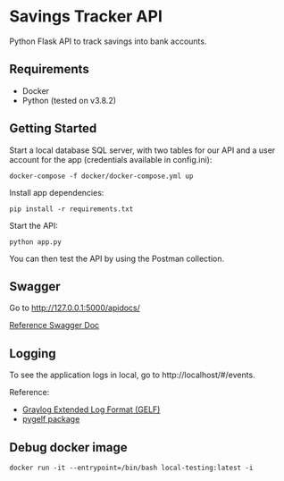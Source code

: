 # Savings Tracker API

Python Flask API to track savings into bank accounts.

## Requirements

- Docker
- Python (tested on v3.8.2)

## Getting Started

Start a local database SQL server, with two tables for our API and a user account for the app (credentials available in
config.ini):

```
docker-compose -f docker/docker-compose.yml up
```

Install app dependencies:

```
pip install -r requirements.txt
```

Start the API:

```
python app.py
```

You can then test the API by using the Postman collection.

## Swagger

Go to http://127.0.0.1:5000/apidocs/

[Reference Swagger Doc](https://swagger.io/specification/)

## Logging

To see the application logs in local, go to http://localhost/#/events.

Reference:

- [Graylog Extended Log Format (GELF)](https://archivedocs.graylog.org/en/2.5/pages/gelf.html)
- [pygelf package](https://github.com/keeprocking/pygelf)

## Debug docker image

```commandline
docker run -it --entrypoint=/bin/bash local-testing:latest -i
```